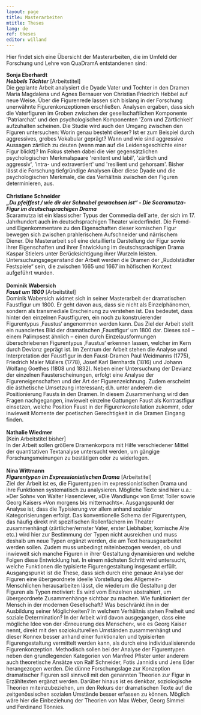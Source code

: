 ```yaml
---
layout: page
title: Masterarbeiten
mtitle: Theses
lang: de
ref: theses
editor: willand
---
```


Hier findet sich eine Übersicht der Masterarbeiten, die im Umfeld der Forschung und Lehre von QuaDramA entstandenen sind:

<b>Sonja Eberhardt<br>
<i>Hebbels Töchter</i></b> [Arbeitstitel]<br>
Die geplante Arbeit analysiert die Dyade Vater und Tochter in den Dramen Maria Magdalena und Agnes Bernauer von Christian Friedrich Hebbel auf neue Weise. Über die Figurenrede lassen sich bislang in der Forschung unerwähnte Figurenkonzeptionen erschließen. Analysen ergaben, dass sich die Vaterfiguren im Groben zwischen der gesellschaftlichen Komponente 'Patriarchat' und den psychologischen Komponenten 'Zorn und Zärtlichkeit' aufzuhalten scheinen. Die Studie wird auch den Umgang zwischen den Figuren untersuchen: Worin genau besteht dieser? Ist er zum Beispiel durch aggressives, grobes Vokabular geprägt? Wann und wie sind aggressive Aussagen zärtlich zu deuten (wenn man auf die Leidensgeschichte einer Figur blickt)? Im Fokus stehen dabei die vier gegensätzlichen psychologischen Merkmalspaare 'renitent und labil', 'zärtlich und aggressiv', 'intra- und extravertiert' und 'resilient und gehorsam'. Bisher lässt die Forschung tiefgründige Analysen über diese Dyade und die psychologischen Merkmale, die das Verhältnis zwischen den Figuren determinieren, aus. <br>
<br>
<b>Christiane Schneider<br>
<i>„Du pfeiffest / wie dir der Schnabel gewachsen ist“ - Die Scaramutza-Figur im deutschsprachigen Drama</i></b><br>
Scaramutza ist ein klassischer Typus der Commedia dell´arte, der sich im 17. Jahrhundert auch im deutschsprachigen Theater wiederfindet. Die Fremd- und Eigenkommentare zu den Eigenschaften dieser komischen Figur bewegen sich zwischen prahlerischem Aufschneider und närrischem Diener. Die Masterarbeit soll eine detaillierte Darstellung der Figur sowie ihrer Eigenschaften und ihrer Entwicklung im deutschsprachigen Drama Kaspar Stielers unter Berücksichtigung ihrer Wurzeln leisten. Untersuchungsgegenstand der Arbeit werden die Dramen der „Rudolstädter Festspiele“ sein, die zwischen 1665 und 1667 im höfischen Kontext aufgeführt wurden. <br>
<br>
<b>Dominik Wabersich<br>
<i>Faust um 1800</i></b> [Arbeitstitel]<br>
Dominik Wabersich widmet sich in seiner Masterarbeit der dramatischen Faustfigur um 1800. Er geht davon aus, dass sie nicht als Einzelphänomen, sondern als transmediale Erscheinung zu verstehen ist. Das bedeutet, dass hinter den einzelnen Faustfiguren, ein noch zu konstruierender Figurentypus ‚Faustus‘ angenommen werden kann. Das Ziel der Arbeit stellt ein nuanciertes Bild der dramatischen ‚Faustfigur‘ um 1800 dar. Dieses soll – einem Palimpsest ähnlich – einen durch Einzelausformungen überschriebenen Figurentypus ‚Faustus‘ erkennen lassen, welcher im Kern durch Devianz geprägt ist. Im Zentrum der Arbeit stehen die Analyse und Interpretation der Faustfigur in den Faust-Dramen Paul Weidmanns (1775), Friedrich Maler Müllers (1778), Josef Karl Bernhards (1816) und Johann Wolfang Goethes (1808 und 1832). 
Neben einer Untersuchung der Devianz der einzelnen Fausterscheinungen, erfolgt eine Analyse der Figureneigenschaften und der Art der Figurenzeichnung. Zudem erscheint die ästhetische Umsetzung interessant; d.h. unter anderem die Positionierung Fausts in den Dramen. In diesem Zusammenhang wird den Fragen nachgegangen, inwieweit einzelne Gattungen Faust als Kontrastfigur einsetzen, welche Position Faust in der Figurenkonstellation zukommt, oder inwieweit Momente der poetischen Gerechtigkeit in die Dramen Eingang finden.
<br>
<br>
<b>Nathalie Wiedmer</b><br>
[Kein Arbeitstitel bisher]<br>
In der Arbeit sollen größere Dramenkorpora mit Hilfe verschiedener Mittel der quantitativen Textanalyse untersucht werden, um gängige Forschungsmeinungen zu bestätigen oder zu widerlegen.<br>
<br>
<b>Nina Wittmann<br>
<i>Figurentypen im Expressionistischen Drama</i></b> [Arbeitstitel]<br>
Ziel der Arbeit ist es, die Figurentypen im expressionistischen Drama und ihre Funktionen systematisch zu analysieren. Mögliche Texte sind hier u.a.: »Der Sohn« von Walter Hasenclever, »Die Wandlung« von Ernst Toller sowie Georg Kaisers »Von morgens bis mitternachts«. Ausgangspunkt der Analyse ist, dass die Typisierung vor allem anhand sozialer Kategorisierungen erfolgt. Das konventionelle Schema der Figurentypen, das häufig direkt mit spezifischen Rollenfächern im Theater zusammenhängt (zärtlicher/ernster Vater, erster Liebhaber, komische Alte etc.) wird hier zur Bestimmung der Typen nicht ausreichen und muss deshalb um neue Typen ergänzt werden, die am Text herausgearbeitet werden sollen. Zudem muss unbedingt miteinbezogen werden, ob und inwieweit sich manche Figuren in ihrer Gestaltung dynamisieren und welche Folgen diese Entwicklung hat.
In einem nächsten Schritt wird untersucht, welche Funktionen die typisierte Figurengestaltung insgesamt erfüllt. Ausgangspunkt ist die These, dass sich durch eine genaue Analyse der Figuren eine übergeordnete ideelle Vorstellung des Allgemein-Menschlichen herausarbeiten lässt, die wiederum die Gestaltung der Figuren als Typen motiviert: Es wird vom Einzelnen abstrahiert, um übergeordnete Zusammenhänge sichtbar zu machen. Wie funktioniert der Mensch in der modernen Gesellschaft? Was beschränkt ihn in der Ausbildung seiner Möglichkeiten? In welchem Verhältnis stehen Freiheit und soziale Determination? In der Arbeit wird davon ausgegangen, dass eine mögliche Idee von der ›Erneuerung des Menschen‹, wie es Georg Kaiser nennt, direkt mit den soziokulturellen Umständen zusammenhängt und dieser Konnex besser anhand einer funktionalen und typisierten Figurengestaltung vermittelt werden kann, als durch eine individualisierende Figurenkonzeption.
Methodisch sollen bei der Analyse der Figurentypen neben den grundlegenden Kategorien von Manfred Pfister unter anderem auch theoretische Ansätze von Ralf Schneider, Fotis Jannidis und Jens Eder herangezogen werden. Die dünne Forschungslage zur Konzeption dramatischer Figuren soll sinnvoll mit den genannten Theorien zur Figur in Erzähltexten ergänzt werden. Darüber hinaus ist es denkbar, soziologische Theorien miteinzubeziehen, um den Rekurs der dramatischen Texte auf die zeitgenössischen sozialen Umstände besser erfassen zu können. Möglich wäre hier die Einbeziehung der Theorien von Max Weber, Georg Simmel und Ferdinand Tönnies. 

